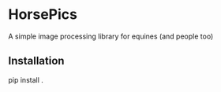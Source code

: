# HorsePics

A simple image processing library for equines (and people too)

## Installation
pip install .
